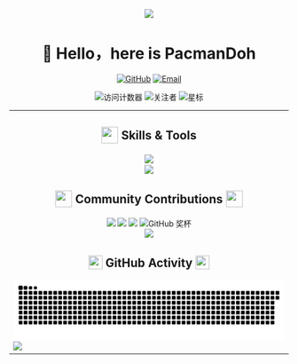 <div align="center">

  <img src="https://capsule-render.vercel.app/api?type=waving&color=0:1D7ED3,100:60A5FA&height=250&section=header&text=PacmanDoh&fontSize=90&fontAlignY=35&animation=fadeIn&fontColor=white" />

# 👋 Hello，here is PacmanDoh

  <p align="center">
    <p align="center">
      <a href="https://github.com/pacmandoh"><img src="https://img.shields.io/badge/GitHub-100000?style=for-the-badge&logo=github&logoColor=white" alt="GitHub"/></a>
      <a href="mailto:pacmandoh@outlook.com"><img src="https://img.shields.io/badge/Email-D14836?style=for-the-badge&logo=gmail&logoColor=white" alt="Email"/></a>
    </p>
  </p>

  <p>
    <img src="https://komarev.com/ghpvc/?username=pacmandoh&style=for-the-badge&color=blueviolet" alt="访问计数器" />
    <img src="https://img.shields.io/github/followers/pacmandoh?style=for-the-badge&color=FF5F6D&labelColor=141321" alt="关注者" />
    <img src="https://img.shields.io/github/stars/pacmandoh?style=for-the-badge&color=FFC371&labelColor=141321" alt="星标" />
  </p>
</div>

<table border="0" cellspacing="0" cellpadding="0" width="100%">
<tr>
<td width="34%" valign="top">

<h2 align="center">
  <img src="https://media2.giphy.com/media/QssGEmpkyEOhBCb7e1/giphy.gif?cid=ecf05e47a0n3gi1bfqntqmob8g9aid1oyj2wr3ds3mg700bl&rid=giphy.gif" width="30px" height="30px" style="vertical-align: middle; position: relative; top: -2px;"/>
  Skills & Tools
</h2>

<div align="center">
  <img src="https://skillicons.dev/icons?i=python,cpp,c,vue,nuxt,mysql,r,mongodb,linux,idea,html,css,js,ts,git,vscode,latex,docker&perline=9" />
</div>

<div align="center">
  <img src="https://capsule-render.vercel.app/api?type=soft&color=gradient&customColorList=12&height=3" width="100%" />
</div>

<h2 align="center">
  <img src="https://media.giphy.com/media/iY8CRBdQXODJSCERIr/giphy.gif" width="30px" height="30px" style="vertical-align: middle; position: relative; top: -2px;"/>
  Community Contributions
  <img src="https://media.giphy.com/media/iY8CRBdQXODJSCERIr/giphy.gif" width="30px" height="30px" style="vertical-align: middle; position: relative; top: -2px;"/>
</h2>
  
<div align="center">
  <img src="https://github-profile-summary-cards.vercel.app/api/cards/stats?username=pacmandoh&theme=radical" width="30%" />
  <img src="https://github-profile-summary-cards.vercel.app/api/cards/repos-per-language?username=pacmandoh&theme=radical" width="30%" />
  <img src="https://github-profile-summary-cards.vercel.app/api/cards/most-commit-language?username=pacmandoh&theme=radical" width="30%" />
  <img src="https://github-profile-trophy.vercel.app/?username=pacmandoh&theme=radical&no-frame=true&row=1&column=7" width="100%" alt="GitHub 奖杯" />
</div>

<div align="center">
  <img src="https://capsule-render.vercel.app/api?type=soft&color=gradient&customColorList=12&height=3" width="100%" />
</div>

<h2 align="center">
  <img src="https://i.imgur.com/dBaSKWF.gif" height="25px" width="25px" style="vertical-align: middle; position: relative; top: -2px;"/>
  GitHub Activity
  <img src="https://i.imgur.com/dBaSKWF.gif" height="25px" width="25px" style="vertical-align: middle; position: relative; top: -2px;"/>
</h2>

<div align="center">
  <picture>
    <source media="(prefers-color-scheme: dark)" srcset="https://raw.githubusercontent.com/pacmandoh/pacmandoh/output/github-snake-dark.svg">
    <source media="(prefers-color-scheme: light)" srcset="https://raw.githubusercontent.com/pacmandoh/pacmandoh/output/github-snake.svg">
    <img alt="github contribution grid snake animation" src="https://raw.githubusercontent.com/pacmandoh/pacmandoh/output/github-snake.svg" width="100%">
  </picture>
</div>

<img src="https://capsule-render.vercel.app/api?type=waving&color=0:1D7ED3,100:60A5FA&height=120&section=footer&animation=twinkling&fontAlignY=80" width="100%"/>
